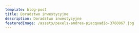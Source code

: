 ```yaml
---
template: blog-post
title: Doradztwo inwestycyjne
description: Doradztwo inwestycyjne
featuredImage: /assets/pexels-andrea-piacquadio-3760067.jpg
---
```




